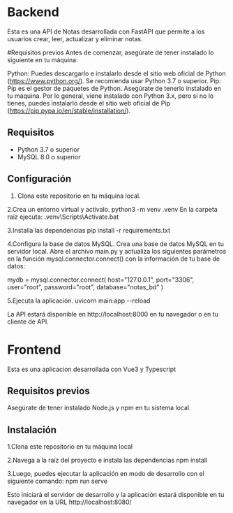 # Backend

Esta es una API de Notas desarrollada con FastAPI que permite a los usuarios crear, leer, actualizar y eliminar notas.


#Requisitos previos
Antes de comenzar, asegúrate de tener instalado lo siguiente en tu máquina:

Python: Puedes descargarlo e instalarlo desde el sitio web oficial de Python (https://www.python.org/). Se recomienda usar Python 3.7 o superior.
Pip: Pip es el gestor de paquetes de Python. Asegúrate de tenerlo instalado en tu máquina. Por lo general, viene instalado con Python 3.x, pero si no lo tienes, puedes instalarlo desde el sitio web oficial de Pip (https://pip.pypa.io/en/stable/installation/).

## Requisitos

- Python 3.7 o superior
- MySQL 8.0 o superior

## Configuración

1. Clona este repositorio en tu máquina local.
 
2.Crea un entorno virtual y actívalo.
python3 -m venv .venv
En la carpeta raiz ejecuta:   .venv\Scripts\Activate.bat


3.Installa las dependencias
pip install -r requirements.txt


4.Configura la base de datos MySQL.
Crea una base de datos MySQL en tu servidor local.
Abre el archivo main.py y actualiza los siguientes parámetros en la función mysql.connector.connect() con la información de tu base de datos:

mydb = mysql.connector.connect(
    host="127.0.0.1",
    port="3306",
    user="root",
    password="root",
    database="notas_bd"
)


5.Ejecuta la aplicación.
uvicorn main:app --reload

La API estará disponible en http://localhost:8000 en tu navegador o en tu cliente de API.




# Frontend
Esta es una aplicacion desarrollada con Vue3 y Typescript

## Requisitos previos
Asegúrate de tener instalado Node.js y npm en tu sistema local.

## Instalación 

1.Clona este repositorio en tu máquina local

2.Navega a la raíz del proyecto e instala las dependencias 
npm install
 
3.Luego, puedes ejecutar la aplicación en modo de desarrollo con el siguiente comando:
npm run serve

Esto iniciará el servidor de desarrollo y la aplicación estará disponible en tu navegador en la URL http://localhost:8080/


